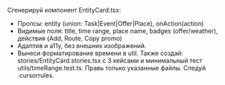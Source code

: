 Сгенерируй компонент EntityCard.tsx:
- Пропсы: entity (union: Task|Event|Offer|Place), onAction(action)
- Видимые поля: title, time range, place name, badges (offer/weather), действия (Add, Route, Copy promo)
- Адаптив и a11y, без внешних изображений.
- Вынеси форматирование времени в util.
Также создай: stories/EntityCard.stories.tsx с 3 кейсами и минимальный тест utils/timeRange.test.ts.
Правь только указанные файлы. Следуй .cursorrules.
